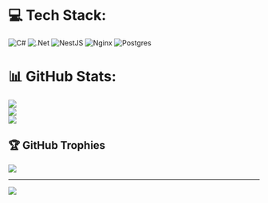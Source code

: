 
# 💻 Tech Stack:
![C#](https://img.shields.io/badge/c%23-%23239120.svg?style=for-the-badge&logo=csharp&logoColor=white) ![.Net](https://img.shields.io/badge/.NET-5C2D91?style=for-the-badge&logo=.net&logoColor=white) ![NestJS](https://img.shields.io/badge/nest.js-6DA55F?style=for-the-badge&logo=nest.js&logoColor=red) ![Nginx](https://img.shields.io/badge/nginx-%23009639.svg?style=for-the-badge&logo=nginx&logoColor=white) ![Postgres](https://img.shields.io/badge/postgres-%23316192.svg?style=for-the-badge&logo=postgresql&logoColor=white)
# 📊 GitHub Stats:
![](https://github-readme-stats.vercel.app/api?username=Hrpl&theme=dark&hide_border=false&include_all_commits=true&count_private=true)<br/>
![](https://github-readme-streak-stats.herokuapp.com/?user=Hrpl&theme=dark&hide_border=false)<br/>
![](https://github-readme-stats.vercel.app/api/top-langs/?username=Hrpl&theme=dark&hide_border=false&include_all_commits=true&count_private=true&layout=compact)
 
## 🏆 GitHub Trophies
![](https://github-profile-trophy.vercel.app/?username=Hrpl&theme=radical&no-frame=true&no-bg=true&margin-w=4)

---
[![](https://visitcount.itsvg.in/api?id=Hrpl&icon=0&color=0)](https://visitcount.itsvg.in)

<!-- Proudly created with GPRM ( https://gprm.itsvg.in ) -->
